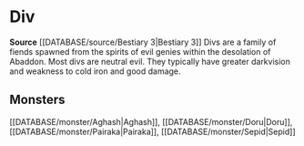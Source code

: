 ﻿---
id: '351'
name: Div
rarity: Common
source: '[[DATABASE/source/Bestiary 3|Bestiary 3]]'
trait:
- Div
type: Trait

---
# Div

**Source** [[DATABASE/source/Bestiary 3|Bestiary 3]]
Divs are a family of fiends spawned from the spirits of evil genies within the desolation of Abaddon. Most divs are neutral evil. They typically have greater darkvision and weakness to cold iron and good damage.

## Monsters

[[DATABASE/monster/Aghash|Aghash]], [[DATABASE/monster/Doru|Doru]], [[DATABASE/monster/Pairaka|Pairaka]], [[DATABASE/monster/Sepid|Sepid]]
